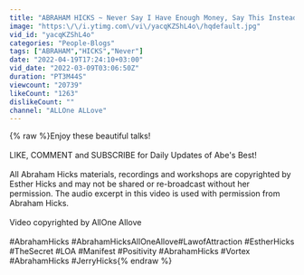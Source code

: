 ```yaml
---
title: "ABRAHAM HICKS ~ Never Say I Have Enough Money, Say This Instead! ~ Law of Attraction"
image: "https:\/\/i.ytimg.com\/vi\/yacqKZShL4o\/hqdefault.jpg"
vid_id: "yacqKZShL4o"
categories: "People-Blogs"
tags: ["ABRAHAM","HICKS","Never"]
date: "2022-04-19T17:24:10+03:00"
vid_date: "2022-03-09T03:06:50Z"
duration: "PT3M44S"
viewcount: "20739"
likeCount: "1263"
dislikeCount: ""
channel: "ALLOne ALLove"
---
```

{% raw %}Enjoy these beautiful talks! <br /><br />LIKE, COMMENT and SUBSCRIBE for Daily Updates of Abe's Best! <br /><br />All Abraham Hicks materials, recordings and workshops are copyrighted by Esther Hicks and may not be shared or re-broadcast without her permission. The audio excerpt in this video is used with permission from Abraham Hicks.<br /><br />Video copyrighted by AllOne Allove<br /><br />#AbrahamHicks #AbrahamHicksAllOneAllove​ #LawofAttraction #EstherHicks​ #TheSecret​  #LOA​ #Manifest​ #Positivity​ ​ #AbrahamHicks​ #Vortex​  #AbrahamHicks​ #JerryHicks​{% endraw %}
